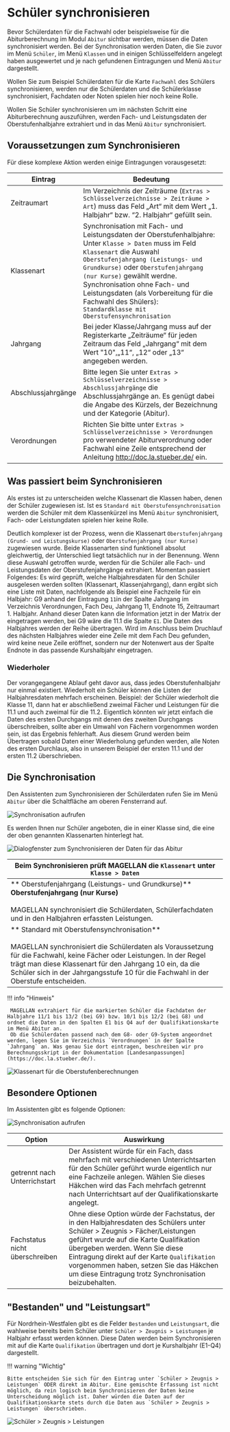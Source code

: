 # Schüler synchronisieren

Bevor Schülerdaten für die Fachwahl oder beispielsweise für die Abiturberechnung im Modul `Abitur` sichtbar werden, müssen die Daten synchronisiert werden. Bei der Synchronisation werden Daten, die Sie zuvor im Menü `Schüler`, im Menü `Klassen` und in einigen Schlüsselfeldern angelegt haben ausgewertet und je nach gefundenen Eintragungen und Menü `Abitur` dargestellt.

Wollen Sie zum Beispiel Schülerdaten für die Karte `Fachwahl` des Schülers synchronisieren, werden nur die Schülerdaten und die Schülerklasse synchronisiert, Fachdaten oder Noten spielen hier noch keine Rolle.

Wollen Sie Schüler synchronisieren um im nächsten Schritt eine Abiturberechnung auszuführen, werden Fach- und Leistungsdaten der Oberstufenhalbjahre extrahiert und in das Menü `Abitur` synchronisiert.


## Voraussetzungen zum Synchronisieren


Für diese komplexe Aktion werden einige Eintragungen vorausgesetzt:

Eintrag|Bedeutung
--|--
Zeitraumart | Im Verzeichnis der Zeiträume (`Extras > Schlüsselverzeichnisse > Zeiträume > Art`) muss das Feld „Art“ mit dem Wert „1. Halbjahr“ bzw. “2. Halbjahr“ gefüllt sein.
Klassenart | Synchronisation mit Fach- und Leistungsdaten der Oberstufenhalbjahre: <br/>Unter `Klasse > Daten` muss im Feld `Klassenart` die Auswahl `Oberstufenjahrgang (Leistungs- und Grundkurse)` oder `Oberstufenjahrgang (nur Kurse)` gewählt werdne.<br/> Synchronisation ohne Fach- und Leistungsdaten (als Vorbereitung für die Fachwahl des Shülers):<br/> `Standardklasse mit Oberstufensynchronisation` 
Jahrgang | Bei jeder Klasse/Jahrgang muss auf der Registerkarte „Zeiträume“ für jeden Zeitraum das Feld „Jahrgang“ mit dem Wert "10",„11“, „12“ oder „13“ angegeben werden. 
Abschlussjahrgänge |  Bitte legen Sie unter `Extras > Schlüsselverzeichnisse > Abschlussjahrgänge` die Abschlussjahrgänge an. Es genügt dabei die Angabe des Kürzels, der Bezeichnung und der Kategorie (Abitur).
Verordnungen | Richten Sie bitte unter `Extras > Schlüsselverzeichnisse > Verordnungen` pro verwendeter Abiturverordnung oder Fachwahl eine Zeile entsprechend der Anleitung http://doc.la.stueber.de/ ein.

## Was passiert beim Synchronisieren

Als erstes ist zu unterscheiden welche Klassenart die Klassen haben, denen der Schüler zugewiesen ist. Ist es `Standard mit Oberstufensynchronisation` werden die Schüler mit dem Klassenkürzel ins Menü `Abitur` synchronisiert, Fach- oder Leistungdaten spielen hier keine Rolle.

Deutlich komplexer ist der Prozess, wenn die Klassenart `Oberstufenjahrgang (Grund- und Leistungskurse)` oder `Oberstufenjahrgang (nur Kurse)` zugewiesen wurde. Beide Klassenarten sind funktionell absolut gleichwertig, der Unterschied liegt tatsächlich nur in der Benennung.
Wenn  diese Auswahl getroffen wurde, werden für die Schüler alle Fach- und Leistungsdaten der Oberstufenjahrgänge extrahiert. Momentan passiert Folgendes:
Es wird geprüft, welche Halbjahresdaten für den Schüler ausgelesen werden sollten (Klassenart, Klassenjahrgang), dann ergibt sich eine Liste mit Daten, nachfolgende als Beispiel eine Fachzeile für ein Halbjahr: G9 anhand der Eintragung `11`in der Spalte Jahrgang im Verzeichnis Verordnungen, Fach Deu, Jahrgang 11, Endnote 15, Zeitraumart 1. Halbjahr.
Anhand dieser Daten kann die Information jetzt in der Matrix der eingetragen werden, bei G9 wäre die 11.1 die Spalte `E1`. Die Daten des Halbjahres werden der Reihe übertragen.
Wird im Anschluss beim Druchlauf des nächsten Halbjahres wieder eine Zeile mit dem Fach Deu gefunden, wird keine neue Zeile eröffnet, sondern nur der Notenwert aus der Spalte Endnote in das passende Kurshalbjahr eingetragen.

### Wiederholer

Der vorangegangene Ablauf geht davor aus, dass jedes Oberstufenhalbjahr nur einmal existiert. Wiederholt ein Schüler können die Listen der Halbjahresdaten mehrfach erscheinen. Beispiel: der Schüler wiederholt die Klasse 11, dann hat er abschließend zweimal Fächer und Leistungen für die 11.1 und auch zweimal für die 11.2.
Eigentlich könnten wir jetzt einfach die Daten des ersten Durchgangs mit denen des zweiten Durchgangs überschreiben, sollte aber ein Umwahl von Fächern vorgenommen worden sein, ist das Ergebnis fehlerhaft.
Aus diesem Grund werden beim Übertragen sobald Daten einer Wiederholung gefunden werden, alle Noten des ersten Durchlaus, also in unserem Beispiel der ersten 11.1 und der ersten 11.2 überschrieben.

## Die Synchronisation

Den Assistenten zum Synchronisieren der Schülerdaten rufen Sie im Menü `Abitur` über die Schaltfläche am oberen Fensterrand auf. 

![Synchronisation aufrufen](/assets/images/gym_oberstufe/01sync.png)

Es werden Ihnen nur Schüler angeboten, die in einer Klasse sind, die eine der oben genannten Klassenarten hinterlegt hat.

![Dialogfenster zum Synchronisieren der Daten für das Abitur](/assets/images/gym_oberstufe/gym_oberstufe03.png)


|Beim Synchronisieren prüft MAGELLAN die `Klassenart` unter `Klasse > Daten`|
|--|
|** Oberstufenjahrgang (Leistungs- und Grundkurse)** <br/> **Oberstufenjahrgang (nur Kurse)**<br/><br/>MAGELLAN synchronisiert die Schülerdaten, Schülerfachdaten und in den Halbjahren erfassten Leistungen.|
|** Standard mit Oberstufensynchronisation**<br/><br/>MAGELLAN synchronisiert die Schülerdaten als Voraussetzung für die Fachwahl, keine Fächer oder Leistungen. In der Regel trägt man diese Klassenart für den Jahrgang 10 ein, da die Schüler sich in der Jahrgangsstufe 10 für die Fachwahl in der Oberstufe entscheiden.


!!! info "Hinweis"

	 MAGELLAN extrahiert für die markierten Schüler die Fachdaten der Halbjahre 11/1 bis 13/2 (bei G9) bzw. 10/1 bis 12/2 (bei G8) und ordnet die Daten in den Spalten E1 bis Q4 auf der Qualifikationskarte im Menü Abitur an. 
     Ob die Schülerdaten passend nach dem G8- oder G9-System angeordnet werden, legen Sie im Verzeichnis `Verordnungen` in der Spalte `Jahrgang` an. Was genau Sie dort eintragen, beschreiben wir pro Berechnungsskript in der Dokumentation [Landesanpassungen](https://doc.la.stueber.de/).


![Klassenart für die Oberstufenberechnungen](/assets/images/gym_oberstufe/oberstufe02.png)

## Besondere Optionen

Im Assistenten gibt es folgende Optionen:

![Synchronisation aufrufen](/assets/images/gym_oberstufe/02sync.png)

Option|Auswirkung
--|--
getrennt nach Unterrichstart| Der Assistent würde für ein Fach, dass mehrfach mit verschiedenen Unterrichtsarten für den Schüler geführt wurde eigentlich nur eine Fachzeile anlegen. Wählen Sie dieses Häkchen wird das Fach mehrfach getrennt nach Unterrichtsart auf der Qualifikationskarte angelegt.
Fachstatus nicht überschreiben|Ohne diese Option würde der Fachstatus, der in den Halbjahresdaten des Schülers unter Schüler > Zeugnis > Fächer/Leistungen geführt wurde auf die Karte Qualifikation übergeben werden. Wenn Sie diese Eintragung direkt auf der Karte `Qualifikation` vorgenommen haben, setzen Sie das Häkchen um diese Eintragung trotz Synchronisation beizubehalten.

## "Bestanden" und "Leistungsart"

Für Nordrhein-Westfalen gibt es die Felder `Bestanden` und `Leistungsart`, die wahlweise bereits beim Schüler unter `Schüler > Zeugnis > Leistungen` je Halbjahr erfasst werden können. Diese Daten werden beim Synchronisieren mit auf die Karte `Qualifikation` übertragen und dort je Kurshalbjahr (E1-Q4) dargestellt.

!!! warning "Wichtig"

    Bitte entscheiden Sie sich für den Eintrag unter `Schüler > Zeugnis > Leistungen` ODER direkt im Abitur. Eine gemischte Erfassung ist nicht möglich, da rein logisch beim Synchronisieren der Daten keine Unterscheidung möglich ist. Daher würden die Daten auf der Qualifikationskarte stets durch die Daten aus `Schüler > Zeugnis > Leistungen` überschrieben.

![Schüler > Zeugnis > Leistungen](/assets/images/gym_oberstufe/03sync.png)
